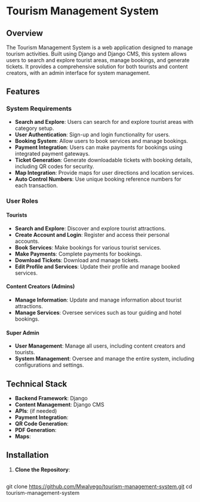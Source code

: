# Tourism Management System

## Overview

The Tourism Management System is a web application designed to manage tourism activities. Built using Django and Django CMS, this system allows users to search and explore tourist areas, manage bookings, and generate tickets. It provides a comprehensive solution for both tourists and content creators, with an admin interface for system management.

## Features

### System Requirements
- **Search and Explore**: Users can search for and explore tourist areas with category setup.
- **User Authentication**: Sign-up and login functionality for users.
- **Booking System**: Allow users to book services and manage bookings.
- **Payment Integration**: Users can make payments for bookings using integrated payment gateways.
- **Ticket Generation**: Generate downloadable tickets with booking details, including QR codes for security.
- **Map Integration**: Provide maps for user directions and location services.
- **Auto Control Numbers**: Use unique booking reference numbers for each transaction.

### User Roles

#### Tourists
- **Search and Explore**: Discover and explore tourist attractions.
- **Create Account and Login**: Register and access their personal accounts.
- **Book Services**: Make bookings for various tourist services.
- **Make Payments**: Complete payments for bookings.
- **Download Tickets**: Download and manage tickets.
- **Edit Profile and Services**: Update their profile and manage booked services.

#### Content Creators (Admins)
- **Manage Information**: Update and manage information about tourist attractions.
- **Manage Services**: Oversee services such as tour guiding and hotel bookings.

#### Super Admin
- **User Management**: Manage all users, including content creators and tourists.
- **System Management**: Oversee and manage the entire system, including configurations and settings.

## Technical Stack

- **Backend Framework**: Django
- **Content Management**: Django CMS
- **APIs**: (if needed)
- **Payment Integration**: 
- **QR Code Generation**: 
- **PDF Generation**: 
- **Maps**: 

## Installation

1. **Clone the Repository**:
   ```bash
  git clone https://github.com/Mwalyego/tourism-management-system.git
  cd tourism-management-system


